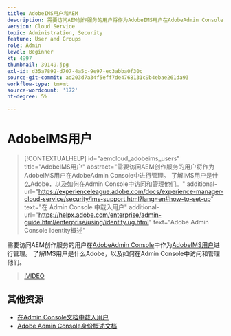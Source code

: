 ```yaml
---
title: AdobeIMS用户和AEM
description: 需要访问AEM创作服务的用户将作为AdobeIMS用户在AdobeAdmin Console中进行管理。 了解IMS用户是什么Adobe，以及如何在Admin Console中访问和管理他们。
version: Cloud Service
topic: Administration, Security
feature: User and Groups
role: Admin
level: Beginner
kt: 4997
thumbnail: 39149.jpg
exl-id: d35a7892-d707-4a5c-9e97-ec3abba0f30c
source-git-commit: ad203d7a34f5eff7de4768131c9b4ebae261da93
workflow-type: tm+mt
source-wordcount: '172'
ht-degree: 5%

---
```


# AdobeIMS用户

>[!CONTEXTUALHELP]
>id="aemcloud_adobeims_users"
>title="AdobeIMS用户"
>abstract="需要访问AEM创作服务的用户将作为AdobeIMS用户在AdobeAdmin Console中进行管理。 了解IMS用户是什么Adobe，以及如何在Admin Console中访问和管理他们。"
>additional-url="https://experienceleague.adobe.com/docs/experience-manager-cloud-service/security/ims-support.html?lang=en#how-to-set-up" text="在 Admin Console 中载入用户"
>additional-url="https://helpx.adobe.com/enterprise/admin-guide.html/enterprise/using/identity.ug.html" text="Adobe Admin Console Identity概述"

需要访问AEM创作服务的用户在[AdobeAdmin Console](https://adminconsole.adobe.com)中作为[AdobeIMS用户](https://helpx.adobe.com/cn/enterprise/using/set-up-identity.html)进行管理。 了解IMS用户是什么Adobe，以及如何在Admin Console中访问和管理他们。

>[!VIDEO](https://video.tv.adobe.com/v/39149/?quality=12&learn=on)

## 其他资源

+ [在Admin Console文档中载入用户](https://experienceleague.adobe.com/docs/experience-manager-cloud-service/security/ims-support.html#onboarding-users-in-admin-console)
+ [Adobe Admin Console身份概述文档](https://helpx.adobe.com/enterprise/using/identity.html)
